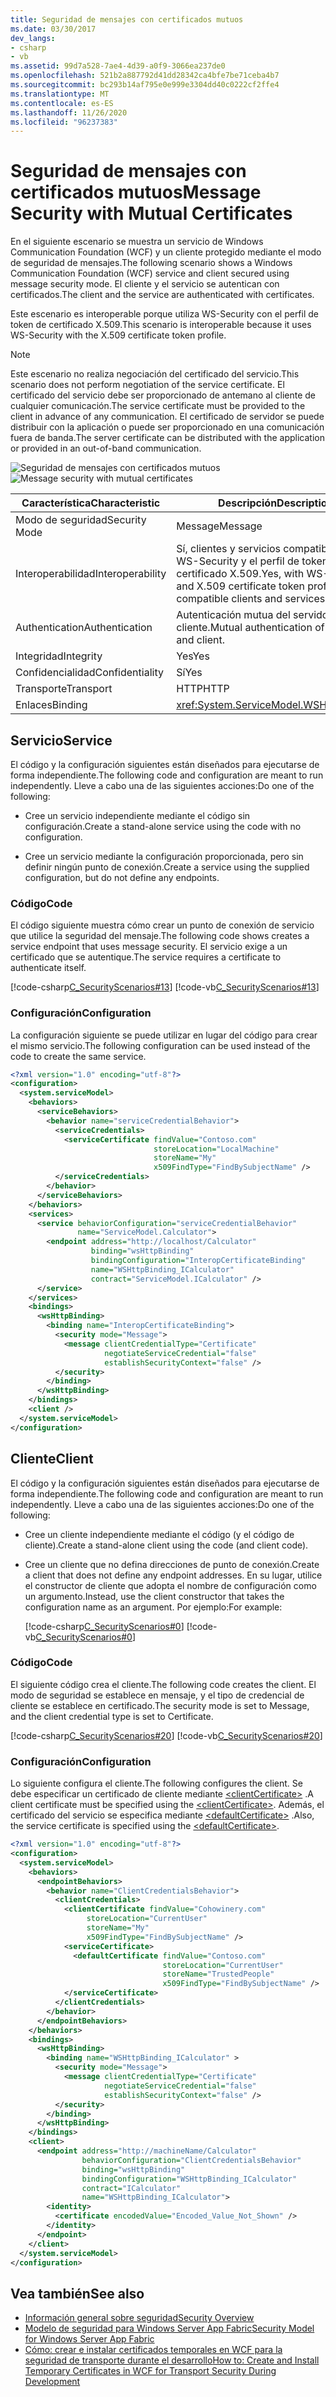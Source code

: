 ```yaml
---
title: Seguridad de mensajes con certificados mutuos
ms.date: 03/30/2017
dev_langs:
- csharp
- vb
ms.assetid: 99d7a528-7ae4-4d39-a0f9-3066ea237de0
ms.openlocfilehash: 521b2a887792d41dd28342ca4bfe7be71ceba4b7
ms.sourcegitcommit: bc293b14af795e0e999e3304dd40c0222cf2ffe4
ms.translationtype: MT
ms.contentlocale: es-ES
ms.lasthandoff: 11/26/2020
ms.locfileid: "96237383"
---
```

# <a name="message-security-with-mutual-certificates"></a><span data-ttu-id="59e78-102">Seguridad de mensajes con certificados mutuos</span><span class="sxs-lookup"><span data-stu-id="59e78-102">Message Security with Mutual Certificates</span></span>

<span data-ttu-id="59e78-103">En el siguiente escenario se muestra un servicio de Windows Communication Foundation (WCF) y un cliente protegido mediante el modo de seguridad de mensajes.</span><span class="sxs-lookup"><span data-stu-id="59e78-103">The following scenario shows a Windows Communication Foundation (WCF) service and client secured using message security mode.</span></span> <span data-ttu-id="59e78-104">El cliente y el servicio se autentican con certificados.</span><span class="sxs-lookup"><span data-stu-id="59e78-104">The client and the service are authenticated with certificates.</span></span>  
  
 <span data-ttu-id="59e78-105">Este escenario es interoperable porque utiliza WS-Security con el perfil de token de certificado X.509.</span><span class="sxs-lookup"><span data-stu-id="59e78-105">This scenario is interoperable because it uses WS-Security with the X.509 certificate token profile.</span></span>  
  
> [!NOTE]
> <span data-ttu-id="59e78-106">Este escenario no realiza negociación del certificado del servicio.</span><span class="sxs-lookup"><span data-stu-id="59e78-106">This scenario does not perform negotiation of the service certificate.</span></span> <span data-ttu-id="59e78-107">El certificado del servicio debe ser proporcionado de antemano al cliente de cualquier comunicación.</span><span class="sxs-lookup"><span data-stu-id="59e78-107">The service certificate must be provided to the client in advance of any communication.</span></span> <span data-ttu-id="59e78-108">El certificado de servidor se puede distribuir con la aplicación o puede ser proporcionado en una comunicación fuera de banda.</span><span class="sxs-lookup"><span data-stu-id="59e78-108">The server certificate can be distributed with the application or provided in an out-of-band communication.</span></span>  
  
 <span data-ttu-id="59e78-109">![Seguridad de mensajes con certificados mutuos](media/f4157312-b17c-416c-a5ee-fa7b54db211b.gif "f4157312-b17c-416c-a5ee-fa7b54db211b")</span><span class="sxs-lookup"><span data-stu-id="59e78-109">![Message security with mutual certificates](media/f4157312-b17c-416c-a5ee-fa7b54db211b.gif "f4157312-b17c-416c-a5ee-fa7b54db211b")</span></span>  
  
|<span data-ttu-id="59e78-110">Característica</span><span class="sxs-lookup"><span data-stu-id="59e78-110">Characteristic</span></span>|<span data-ttu-id="59e78-111">Descripción</span><span class="sxs-lookup"><span data-stu-id="59e78-111">Description</span></span>|  
|--------------------|-----------------|  
|<span data-ttu-id="59e78-112">Modo de seguridad</span><span class="sxs-lookup"><span data-stu-id="59e78-112">Security Mode</span></span>|<span data-ttu-id="59e78-113">Message</span><span class="sxs-lookup"><span data-stu-id="59e78-113">Message</span></span>|  
|<span data-ttu-id="59e78-114">Interoperabilidad</span><span class="sxs-lookup"><span data-stu-id="59e78-114">Interoperability</span></span>|<span data-ttu-id="59e78-115">Sí, clientes y servicios compatibles con WS-Security y el perfil de token de certificado X.509.</span><span class="sxs-lookup"><span data-stu-id="59e78-115">Yes, with WS-Security and X.509 certificate token profile compatible clients and services.</span></span>|  
|<span data-ttu-id="59e78-116">Authentication</span><span class="sxs-lookup"><span data-stu-id="59e78-116">Authentication</span></span>|<span data-ttu-id="59e78-117">Autenticación mutua del servidor y el cliente.</span><span class="sxs-lookup"><span data-stu-id="59e78-117">Mutual authentication of the server and client.</span></span>|  
|<span data-ttu-id="59e78-118">Integridad</span><span class="sxs-lookup"><span data-stu-id="59e78-118">Integrity</span></span>|<span data-ttu-id="59e78-119">Yes</span><span class="sxs-lookup"><span data-stu-id="59e78-119">Yes</span></span>|  
|<span data-ttu-id="59e78-120">Confidencialidad</span><span class="sxs-lookup"><span data-stu-id="59e78-120">Confidentiality</span></span>|<span data-ttu-id="59e78-121">Sí</span><span class="sxs-lookup"><span data-stu-id="59e78-121">Yes</span></span>|  
|<span data-ttu-id="59e78-122">Transporte</span><span class="sxs-lookup"><span data-stu-id="59e78-122">Transport</span></span>|<span data-ttu-id="59e78-123">HTTP</span><span class="sxs-lookup"><span data-stu-id="59e78-123">HTTP</span></span>|  
|<span data-ttu-id="59e78-124">Enlaces</span><span class="sxs-lookup"><span data-stu-id="59e78-124">Binding</span></span>|<xref:System.ServiceModel.WSHttpBinding>|  
  
## <a name="service"></a><span data-ttu-id="59e78-125">Servicio</span><span class="sxs-lookup"><span data-stu-id="59e78-125">Service</span></span>  

 <span data-ttu-id="59e78-126">El código y la configuración siguientes están diseñados para ejecutarse de forma independiente.</span><span class="sxs-lookup"><span data-stu-id="59e78-126">The following code and configuration are meant to run independently.</span></span> <span data-ttu-id="59e78-127">Lleve a cabo una de las siguientes acciones:</span><span class="sxs-lookup"><span data-stu-id="59e78-127">Do one of the following:</span></span>  
  
- <span data-ttu-id="59e78-128">Cree un servicio independiente mediante el código sin configuración.</span><span class="sxs-lookup"><span data-stu-id="59e78-128">Create a stand-alone service using the code with no configuration.</span></span>  
  
- <span data-ttu-id="59e78-129">Cree un servicio mediante la configuración proporcionada, pero sin definir ningún punto de conexión.</span><span class="sxs-lookup"><span data-stu-id="59e78-129">Create a service using the supplied configuration, but do not define any endpoints.</span></span>  
  
### <a name="code"></a><span data-ttu-id="59e78-130">Código</span><span class="sxs-lookup"><span data-stu-id="59e78-130">Code</span></span>  

 <span data-ttu-id="59e78-131">El código siguiente muestra cómo crear un punto de conexión de servicio que utilice la seguridad del mensaje.</span><span class="sxs-lookup"><span data-stu-id="59e78-131">The following code shows creates a service endpoint that uses message security.</span></span> <span data-ttu-id="59e78-132">El servicio exige a un certificado que se autentique.</span><span class="sxs-lookup"><span data-stu-id="59e78-132">The service requires a certificate to authenticate itself.</span></span>  
  
 [!code-csharp[C_SecurityScenarios#13](../../../../samples/snippets/csharp/VS_Snippets_CFX/c_securityscenarios/cs/source.cs#13)]
 [!code-vb[C_SecurityScenarios#13](../../../../samples/snippets/visualbasic/VS_Snippets_CFX/c_securityscenarios/vb/source.vb#13)]  
  
### <a name="configuration"></a><span data-ttu-id="59e78-133">Configuración</span><span class="sxs-lookup"><span data-stu-id="59e78-133">Configuration</span></span>  

 <span data-ttu-id="59e78-134">La configuración siguiente se puede utilizar en lugar del código para crear el mismo servicio.</span><span class="sxs-lookup"><span data-stu-id="59e78-134">The following configuration can be used instead of the code to create the same service.</span></span>  
  
```xml  
<?xml version="1.0" encoding="utf-8"?>  
<configuration>  
  <system.serviceModel>  
    <behaviors>  
      <serviceBehaviors>  
        <behavior name="serviceCredentialBehavior">  
          <serviceCredentials>  
            <serviceCertificate findValue="Contoso.com"
                                storeLocation="LocalMachine"  
                                storeName="My"
                                x509FindType="FindBySubjectName" />  
          </serviceCredentials>  
        </behavior>  
      </serviceBehaviors>  
    </behaviors>  
    <services>  
      <service behaviorConfiguration="serviceCredentialBehavior"
               name="ServiceModel.Calculator">  
        <endpoint address="http://localhost/Calculator"
                  binding="wsHttpBinding"  
                  bindingConfiguration="InteropCertificateBinding"  
                  name="WSHttpBinding_ICalculator"  
                  contract="ServiceModel.ICalculator" />  
      </service>  
    </services>  
    <bindings>  
      <wsHttpBinding>  
        <binding name="InteropCertificateBinding">  
          <security mode="Message">  
            <message clientCredentialType="Certificate"  
                     negotiateServiceCredential="false"  
                     establishSecurityContext="false" />  
          </security>  
        </binding>  
      </wsHttpBinding>  
    </bindings>  
    <client />  
  </system.serviceModel>  
</configuration>  
```  
  
## <a name="client"></a><span data-ttu-id="59e78-135">Cliente</span><span class="sxs-lookup"><span data-stu-id="59e78-135">Client</span></span>  

 <span data-ttu-id="59e78-136">El código y la configuración siguientes están diseñados para ejecutarse de forma independiente.</span><span class="sxs-lookup"><span data-stu-id="59e78-136">The following code and configuration are meant to run independently.</span></span> <span data-ttu-id="59e78-137">Lleve a cabo una de las siguientes acciones:</span><span class="sxs-lookup"><span data-stu-id="59e78-137">Do one of the following:</span></span>  
  
- <span data-ttu-id="59e78-138">Cree un cliente independiente mediante el código (y el código de cliente).</span><span class="sxs-lookup"><span data-stu-id="59e78-138">Create a stand-alone client using the code (and client code).</span></span>  
  
- <span data-ttu-id="59e78-139">Cree un cliente que no defina direcciones de punto de conexión.</span><span class="sxs-lookup"><span data-stu-id="59e78-139">Create a client that does not define any endpoint addresses.</span></span> <span data-ttu-id="59e78-140">En su lugar, utilice el constructor de cliente que adopta el nombre de configuración como un argumento.</span><span class="sxs-lookup"><span data-stu-id="59e78-140">Instead, use the client constructor that takes the configuration name as an argument.</span></span> <span data-ttu-id="59e78-141">Por ejemplo:</span><span class="sxs-lookup"><span data-stu-id="59e78-141">For example:</span></span>  
  
     [!code-csharp[C_SecurityScenarios#0](../../../../samples/snippets/csharp/VS_Snippets_CFX/c_securityscenarios/cs/source.cs#0)]
     [!code-vb[C_SecurityScenarios#0](../../../../samples/snippets/visualbasic/VS_Snippets_CFX/c_securityscenarios/vb/source.vb#0)]  
  
### <a name="code"></a><span data-ttu-id="59e78-142">Código</span><span class="sxs-lookup"><span data-stu-id="59e78-142">Code</span></span>  

 <span data-ttu-id="59e78-143">El siguiente código crea el cliente.</span><span class="sxs-lookup"><span data-stu-id="59e78-143">The following code creates the client.</span></span> <span data-ttu-id="59e78-144">El modo de seguridad se establece en mensaje, y el tipo de credencial de cliente se establece en certificado.</span><span class="sxs-lookup"><span data-stu-id="59e78-144">The security mode is set to Message, and the client credential type is set to Certificate.</span></span>  
  
 [!code-csharp[C_SecurityScenarios#20](../../../../samples/snippets/csharp/VS_Snippets_CFX/c_securityscenarios/cs/source.cs#20)]
 [!code-vb[C_SecurityScenarios#20](../../../../samples/snippets/visualbasic/VS_Snippets_CFX/c_securityscenarios/vb/source.vb#20)]  
  
### <a name="configuration"></a><span data-ttu-id="59e78-145">Configuración</span><span class="sxs-lookup"><span data-stu-id="59e78-145">Configuration</span></span>  

 <span data-ttu-id="59e78-146">Lo siguiente configura el cliente.</span><span class="sxs-lookup"><span data-stu-id="59e78-146">The following configures the client.</span></span> <span data-ttu-id="59e78-147">Se debe especificar un certificado de cliente mediante [\<clientCertificate>](../../configure-apps/file-schema/wcf/clientcertificate-of-clientcredentials-element.md) .</span><span class="sxs-lookup"><span data-stu-id="59e78-147">A client certificate must be specified using the [\<clientCertificate>](../../configure-apps/file-schema/wcf/clientcertificate-of-clientcredentials-element.md).</span></span> <span data-ttu-id="59e78-148">Además, el certificado del servicio se especifica mediante [\<defaultCertificate>](../../configure-apps/file-schema/wcf/defaultcertificate-element.md) .</span><span class="sxs-lookup"><span data-stu-id="59e78-148">Also, the service certificate is specified using the [\<defaultCertificate>](../../configure-apps/file-schema/wcf/defaultcertificate-element.md).</span></span>  
  
```xml  
<?xml version="1.0" encoding="utf-8"?>  
<configuration>  
  <system.serviceModel>  
    <behaviors>  
      <endpointBehaviors>  
        <behavior name="ClientCredentialsBehavior">  
          <clientCredentials>  
            <clientCertificate findValue="Cohowinery.com"
                 storeLocation="CurrentUser"  
                 storeName="My"  
                 x509FindType="FindBySubjectName" />  
            <serviceCertificate>  
              <defaultCertificate findValue="Contoso.com"
                                  storeLocation="CurrentUser"  
                                  storeName="TrustedPeople"  
                                  x509FindType="FindBySubjectName" />  
            </serviceCertificate>  
          </clientCredentials>  
        </behavior>  
      </endpointBehaviors>  
    </behaviors>  
    <bindings>  
      <wsHttpBinding>  
        <binding name="WSHttpBinding_ICalculator" >  
          <security mode="Message">  
            <message clientCredentialType="Certificate"
                     negotiateServiceCredential="false"  
                     establishSecurityContext="false" />  
          </security>  
        </binding>  
      </wsHttpBinding>  
    </bindings>  
    <client>  
      <endpoint address="http://machineName/Calculator"
                behaviorConfiguration="ClientCredentialsBehavior"  
                binding="wsHttpBinding"
                bindingConfiguration="WSHttpBinding_ICalculator"  
                contract="ICalculator"  
                name="WSHttpBinding_ICalculator">  
        <identity>  
          <certificate encodedValue="Encoded_Value_Not_Shown" />  
        </identity>  
      </endpoint>  
    </client>  
  </system.serviceModel>  
</configuration>  
```  
  
## <a name="see-also"></a><span data-ttu-id="59e78-149">Vea también</span><span class="sxs-lookup"><span data-stu-id="59e78-149">See also</span></span>

- [<span data-ttu-id="59e78-150">Información general sobre seguridad</span><span class="sxs-lookup"><span data-stu-id="59e78-150">Security Overview</span></span>](security-overview.md)
- <span data-ttu-id="59e78-151">[Modelo de seguridad para Windows Server App Fabric](/previous-versions/appfabric/ee677202(v=azure.10))</span><span class="sxs-lookup"><span data-stu-id="59e78-151">[Security Model for Windows Server App Fabric](/previous-versions/appfabric/ee677202(v=azure.10))</span></span>
- <span data-ttu-id="59e78-152">[Cómo: crear e instalar certificados temporales en WCF para la seguridad de transporte durante el desarrollo](/previous-versions/msp-n-p/ff648498(v=pandp.10))</span><span class="sxs-lookup"><span data-stu-id="59e78-152">[How to: Create and Install Temporary Certificates in WCF for Transport Security During Development](/previous-versions/msp-n-p/ff648498(v=pandp.10))</span></span>
